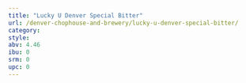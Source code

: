 ```yaml
---
title: "Lucky U Denver Special Bitter"
url: /denver-chophouse-and-brewery/lucky-u-denver-special-bitter/
category: 
style: 
abv: 4.46
ibu: 0
srm: 0
upc: 0
---
```


